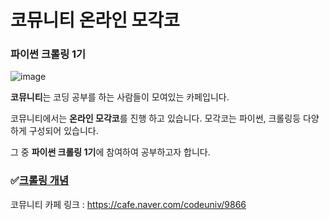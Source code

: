 # 
# 코뮤니티 온라인 모각코
### 파이썬 크롤링 1기

![image](https://user-images.githubusercontent.com/55734436/104283796-6cdb5900-54f4-11eb-9b50-8ddb86a98cca.png)

**코뮤니티**는 코딩 공부를 하는 사람들이 모여있는 카페입니다.  

코뮤니티에서는 **온라인 모각코**를 진행 하고 있습니다. 모각코는 파이썬, 크롤링등 다양하게 구성되어 있습니다.  

그 중 **파이썬 크롤링 1기**에 참여하여 공부하고자 합니다.

### :white_check_mark:[크롤링 개념](https://github.com/jaaaamj0711/MGC-1/tree/main/crawling_concept)

코뮤니티 카페 링크 : https://cafe.naver.com/codeuniv/9866
